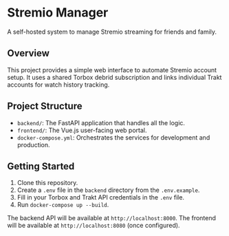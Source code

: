 # Stremio Manager

A self-hosted system to manage Stremio streaming for friends and family.

## Overview

This project provides a simple web interface to automate Stremio account setup. It uses a shared Torbox debrid subscription and links individual Trakt accounts for watch history tracking.

## Project Structure

- `backend/`: The FastAPI application that handles all the logic.
- `frontend/`: The Vue.js user-facing web portal.
- `docker-compose.yml`: Orchestrates the services for development and production.

## Getting Started

1.  Clone this repository.
2.  Create a `.env` file in the `backend` directory from the `.env.example`.
3.  Fill in your Torbox and Trakt API credentials in the `.env` file.
4.  Run `docker-compose up --build`.

The backend API will be available at `http://localhost:8000`.
The frontend will be available at `http://localhost:8080` (once configured).
